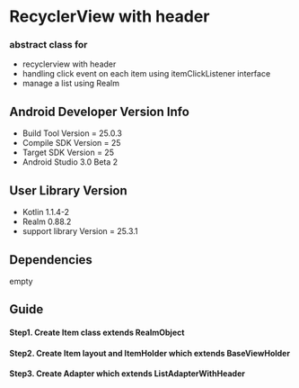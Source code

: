# RecyclerView with header
### abstract class for 
+ recyclerview with header
+ handling click event on each item using itemClickListener interface
+ manage a list using Realm

## Android Developer Version Info
+ Build Tool Version = 25.0.3
+ Compile SDK Version = 25
+ Target SDK Version = 25
+ Android Studio 3.0 Beta 2

## User Library Version
+ Kotlin 1.1.4-2
+ Realm 0.88.2
+ support library Version = 25.3.1

## Dependencies 
empty

## Guide
#### Step1. Create Item class extends RealmObject 
#### Step2. Create Item layout and ItemHolder which extends BaseViewHolder
#### Step3. Create Adapter which extends ListAdapterWithHeader

